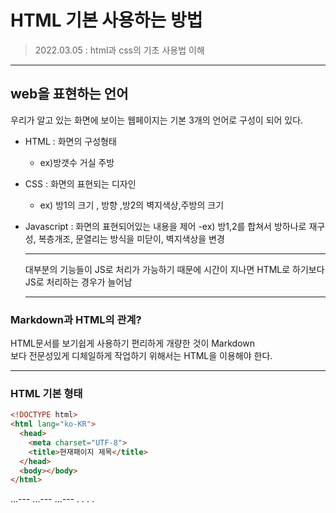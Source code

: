 # HTML 기본 사용하는 방법

>2022.03.05 : html과 css의 기초 사용법 이해
---
## web을 표현하는 언어

우리가 알고 있는 화면에 보이는 웹페이지는 기본 3개의 언어로 구성이 되어 있다.

- HTML : 화면의 구성형태 
  - ex)방갯수 거실 주방
- CSS : 화면의 표현되는 디자인 
  - ex) 방1의 크기 , 방향 ,방2의 벽지색상,주방의 크기
- Javascript : 화면의 표현되어있는 내용을 제어 
  -ex) 방1,2를 합쳐서 방하나로 재구성, 복층개조, 문열리는 방식을 미닫이, 벽지색상을 변경

  ---
  대부분의 기능들이 JS로 처리가 가능하기 때문에 시간이 지나면 HTML로 하기보다 JS로 처리하는 경우가 늘어남

  ---

### Markdown과 HTML의 관계?
HTML문서를 보기쉽게 사용하기 편리하게 개량한 것이 Markdown <br />
보다 전문성있게 디체일하게 작업하기 위해서는 HTML을 이용해야 한다.

---
### HTML 기본 형태

``` html
<!DOCTYPE html>
<html lang="ko-KR">
  <head>
    <meta charset="UTF-8">
    <title>현재패이지 제목</title>
  </head>
  <body></body>
</html>

```

<!-- 손코딩 하는법 -->

<html>                                                 ...</html>---
  <head>                                               ...</head>---
  <meta charset="UTF-8">
  <title> title </title>
  </head>
  <body>                                               ...</body>---
    .
    .
    .
    .
  </body>
</html>


